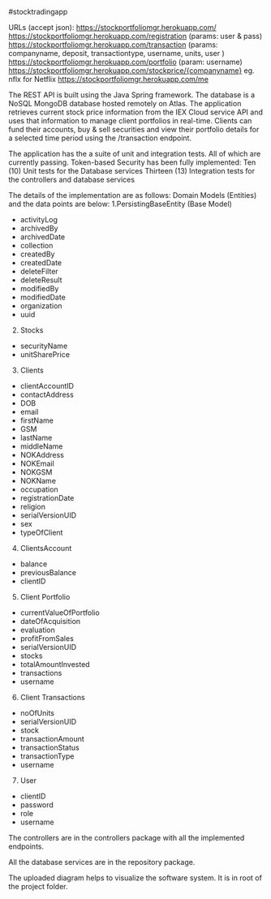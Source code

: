 #stocktradingapp

URLs (accept json): 
https://stockportfoliomgr.herokuapp.com/
https://stockportfoliomgr.herokuapp.com/registration (params: user & pass)
https://stockportfoliomgr.herokuapp.com/transaction (params:  companyname, deposit, transactiontype, username, units, user )
https://stockportfoliomgr.herokuapp.com/portfolio (param: username)
https://stockportfoliomgr.herokuapp.com/stockprice/{companyname} eg. nflx for Netflix
https://stockportfoliomgr.herokuapp.com/me

The REST API is built using the Java Spring framework. The database is a NoSQL MongoDB database hosted remotely on Atlas.
The application retrieves current stock price information from the IEX Cloud service API and uses that information to manage client portfolios in real-time. 
Clients can fund their accounts, buy & sell securities and view their portfolio details for a selected time period using the /transaction endpoint.

The application has the a suite of unit and integration tests. All of which are currently passing. Token-based Security has been fully implemented: 
Ten (10) Unit tests for the Database services
Thirteen (13) Integration tests for the controllers and database services

The details of the implementation are as follows:
Domain Models (Entities) and the data points are below: 
1.PersistingBaseEntity (Base Model)
* activityLog
* archivedBy
* archivedDate
* collection
* createdBy
* createdDate
* deleteFilter
* deleteResult
* modifiedBy
* modifiedDate
* organization
* uuid

2. Stocks
* securityName
* unitSharePrice

3. Clients
* clientAccountID
* contactAddress
* DOB
* email
* firstName
* GSM
* lastName
* middleName
* NOKAddress
* NOKEmail
* NOKGSM
* NOKName
* occupation
* registrationDate
* religion
* serialVersionUID
* sex
* typeOfClient

4. ClientsAccount
* balance
* previousBalance
* clientID

5. Client Portfolio
* currentValueOfPortfolio
* dateOfAcquisition
* evaluation
* profitFromSales
* serialVersionUID
* stocks
* totalAmountInvested
* transactions
* username

6. Client Transactions
* noOfUnits
* serialVersionUID
* stock
* transactionAmount
* transactionStatus
* transactionType
* username

7. User
* clientID
* password
* role
* username

The controllers are in the controllers package with all the implemented endpoints.

All the database services are in the repository package. 

The uploaded diagram helps to visualize the software system. It is in root of the project folder.